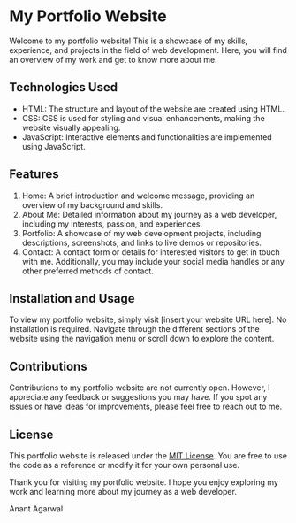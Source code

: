 # My Portfolio Website

Welcome to my portfolio website! This is a showcase of my skills, experience, and projects in the field of web development. Here, you will find an overview of my work and get to know more about me.

## Technologies Used

- HTML: The structure and layout of the website are created using HTML.
- CSS: CSS is used for styling and visual enhancements, making the website visually appealing.
- JavaScript: Interactive elements and functionalities are implemented using JavaScript.

## Features

1. Home: A brief introduction and welcome message, providing an overview of my background and skills.
2. About Me: Detailed information about my journey as a web developer, including my interests, passion, and experiences.
3. Portfolio: A showcase of my web development projects, including descriptions, screenshots, and links to live demos or repositories.
4. Contact: A contact form or details for interested visitors to get in touch with me. Additionally, you may include your social media handles or any other preferred methods of contact.

## Installation and Usage

To view my portfolio website, simply visit [insert your website URL here]. No installation is required. Navigate through the different sections of the website using the navigation menu or scroll down to explore the content.

## Contributions

Contributions to my portfolio website are not currently open. However, I appreciate any feedback or suggestions you may have. If you spot any issues or have ideas for improvements, please feel free to reach out to me.

## License

This portfolio website is released under the [MIT License](LICENSE). You are free to use the code as a reference or modify it for your own personal use.

Thank you for visiting my portfolio website. I hope you enjoy exploring my work and learning more about my journey as a web developer.

Anant Agarwal
